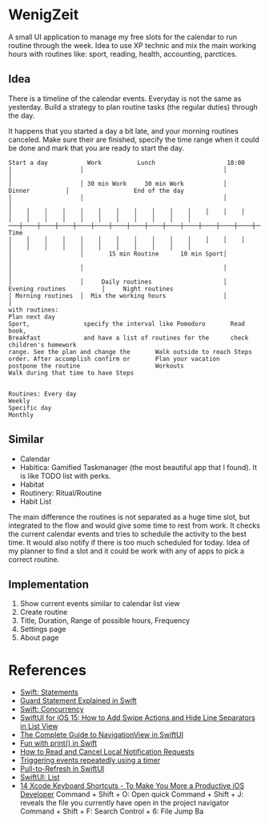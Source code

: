 # WenigZeit

A small UI application to manage my free slots for the calendar to run routine through the week.
Idea to use XP technic and mix the main working hours with routines like: sport, reading, health, accounting, parctices.

## Idea

There is a timeline of the calendar events. Everyday is not the same as yesterday.
Build a strategy to plan routine tasks (the regular duties) through the day.

It happens that you started a day a bit late, and your morning routines canceled.
Make sure their are finished, specify the time range when it could be done and mark that you are ready 
to start the day.


```
Start a day           Work          Lunch                    18:00
│                   │                                       │                             │
│                   │ 30 min Work     30 min Work           │             Dinner          │                  End of the day
│                   │                                       │                             │
│    │    │    │    │    │    │    │    │    │    │    │    │    │    │    │    │    │    │    │    │    │    │    │    │
───┼────┼────┼────┼────┼────┼────┼────┼────┼────┼────┼────┼────┼────┼────┼────┼────┼────┼────┼────┼────┼────┼────┼────┼────┼────►   Time
│    │    │    │    │    │    │    │    │    │    │    │    │    │    │    │    │    │    │    │    │    │    │    │    │
│                   │       15 min Routine      10 min Sport│                             │
│                   │                                       │                             │
│                   │     Daily routines                    │   Evening routines          │     Night routines
│ Morning routines  │  Mix the working hours                │                             │
with routines:                                                         Plan next day
Sport,               specify the interval like Pomodoro       Read book,
Breakfast            and have a list of routines for the      check children's homework
range. See the plan and change the       Walk outside to reach Steps
order. After accomplish confirm or       Plan your vacation
postpone the routine                     Workouts
Walk during that time to have Steps


Routines: Every day
Weekly
Specific day
Monthly
```


## Similar

- Calendar
- Habitica: Gamified Taskmanager (the most beautiful app that I found). It is like TODO list with perks.  
- Habitat
- Routinery: Ritual/Routine
- Habit List

The main difference the routines is not separated as a huge time slot, but integrated to the flow and would give some time to rest from work.
It checks the current calendar events and tries to schedule the activity to the best time.
It would also notify if there is too much scheduled for today.
Idea of my planner to find a slot and it could be work with any of apps to pick a correct routine.

## Implementation

1. Show current events similar to calendar list view
1. Create routine
  1. Title, Duration, Range of possible hours, Frequency
1. Settings page
  1. About page

# References

- [Swift: Statements](https://docs.swift.org/swift-book/ReferenceManual/Statements.html)
- [Guard Statement Explained in Swift](https://learnappmaking.com/swift-guard-let-statement-how-to/)
- [Swift: Concurrency](https://docs.swift.org/swift-book/LanguageGuide/Concurrency.html)
- [SwiftUI for iOS 15: How to Add Swipe Actions and Hide Line Separators in List View](https://www.appcoda.com/swiftui-swipe-actions/)
- [The Complete Guide to NavigationView in SwiftUI](https://www.youtube.com/watch?v=nA6Jo6YnL9g)
- [Fun with print() in Swift ](https://learnappmaking.com/print-swift-how-to/)
- [How to Read and Cancel Local Notification Requests](https://www.appsdeveloperblog.com/how-to-read-and-cancel-local-notification-requests/)
- [Triggering events repeatedly using a timer](https://www.hackingwithswift.com/books/ios-swiftui/triggering-events-repeatedly-using-a-timer)
- [Pull-to-Refresh in SwiftUI](https://swiftwithmajid.com/2021/07/14/pull-to-refresh-in-swiftui/)
- [SwiftUI: List](https://developer.apple.com/documentation/swiftui/list)
- [14 Xcode Keyboard Shortcuts - To Make You More a Productive iOS
   Developer](https://supereasyapps.com/blog/2014/9/15/14-xcode-time-saving-shortcuts-memorize-and-improve-your-productivity)
    Command + Shift + O: Open quick
    Command + Shift + J: reveals the file you currently have open in the project navigator
    Command + Shift + F: Search
    Control + 6: File Jump Ba

